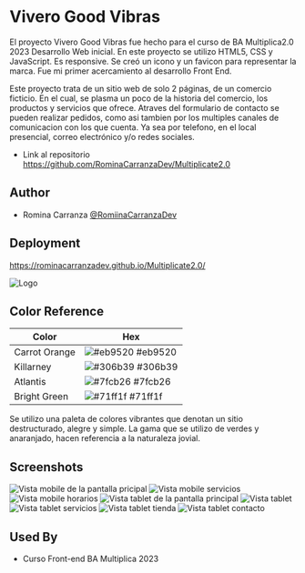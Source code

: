 
# Vivero Good Vibras

El proyecto Vivero Good Vibras fue hecho para el curso de BA Multiplica2.0 2023 Desarrollo Web inicial. En este proyecto se utilizo HTML5, CSS y JavaScript. Es responsive. Se creó un icono y un favicon para representar la marca.
Fue mi primer acercamiento al desarrollo Front End.

Este proyecto trata de un sitio web de solo 2 páginas, de un comercio ficticio. En el cual, se plasma un poco de la historia del comercio, los productos y servicios que ofrece. Atraves del formulario de contacto se pueden realizar pedidos, como asi tambien por los multiples canales de comunicacion con los que cuenta. Ya sea por telefono, en el local presencial, correo electrónico y/o redes sociales.


- Link al repositorio https://github.com/RominaCarranzaDev/Multiplicate2.0


## Author

- Romina Carranza [@RomiinaCarranzaDev](https://github.com/RominaCarranzaDev)


## Deployment

https://rominacarranzadev.github.io/Multiplicate2.0/




![Logo](https://rominacarranzadev.github.io/Multiplicate2.0/images/Good_Vibras-removebg-preview.png)

## Color Reference

| Color             | Hex                                                                |
| ----------------- | ------------------------------------------------------------------ |
| Carrot Orange | ![#eb9520](https://via.placeholder.com/10/eb9520?text=+) #eb9520 |
| Killarney | ![#306b39](https://via.placeholder.com/10/306b39?text=+) #306b39 |
| Atlantis | ![#7fcb26](https://via.placeholder.com/10/7fcb26?text=+) #7fcb26 |
| Bright Green | ![#71ff1f](https://via.placeholder.com/10/71ff1f?text=+) #71ff1f |

Se utilizo una paleta de colores vibrantes que denotan un sitio destructurado, alegre y simple.
La gama que se utilizo de verdes y anaranjado, hacen referencia a la naturaleza jovial. 

## Screenshots

![Vista mobile de la pantalla pricipal](images/Screenshot/Screenshot.jpg)
![Vista mobile servicios](images/Screenshot/Screenshot_1.jpg)
![Vista mobile horarios](images/Screenshot/Screenshot_2.jpg)
![Vista tablet de la pantalla principal](images/Screenshot/Screenshot_6.jpg)
![Vista tablet ](images/Screenshot/Screenshot_7.jpg)
![Vista tablet servicios](images/Screenshot/Screenshot_8.jpg)
![Vista tablet tienda](images/Screenshot/Screenshot_12.jpg)
![Vista tablet contacto](images/Screenshot/Screenshot_10.jpg)


## Used By

- Curso Front-end BA Multiplica 2023


